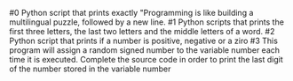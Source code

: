 #0 Python script that prints exactly "Programming is like building a    multilingual puzzle, followed by a new line.
#1 Python scripts that prints the first three letters, the last two letters and the middle letters of a word.
#2 Python script that prints if a number is positive, negative or a ziro
#3 This program will assign a random signed number to the variable number each time it is executed. Complete the source code in order to print the last digit of the number stored in the variable number